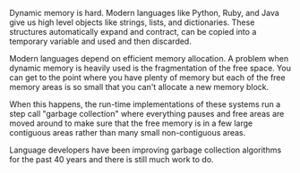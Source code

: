 Dynamic memory is hard.  Modern languages like Python, Ruby, and Java give us high level objects like
strings, lists, and dictionaries.   These structures automatically expand and contract, can be copied into
a temporary variable and used and then discarded.

Modern languages depend on efficient memory allocation. A problem when dynamic memory is heavily used is
the fragmentation of the free space.   You can get to the point where you have plenty of memory but each of the free memory areas is so small that you can't allocate a new memory block.

When this happens, the run-time implementations of these systems run a step call "garbage collection" where
everything pauses and free areas are moved around to make sure that the free memory is in a few large
contiguous areas rather than many small non-contiguous areas.

Language developers have been improving garbage collection algorithms for the past 40 years and there is
still much work to do.


